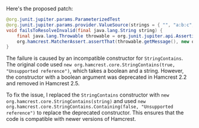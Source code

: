 Here's the proposed patch:

```java
@org.junit.jupiter.params.ParameterizedTest
@org.junit.jupiter.params.provider.ValueSource(strings = { "", "a:b:c", ".123" })
void failsToResolveInvalid(final java.lang.String string) {
    final java.lang.Throwable throwable = org.junit.jupiter.api.Assertions.assertThrows(java.lang.IllegalStateException.class, () -> new com.artipie.docker.ref.ManifestRef.FromString(string).link().string());
    org.hamcrest.MatcherAssert.assertThat(throwable.getMessage(), new org.hamcrest.core.AllOf<>(java.util.Arrays.asList(new org.hamcrest.core.StringContains(string), new org.hamcrest.core.StringContains.Containing(false, "Unsupported reference"))));
}
```

The failure is caused by an incompatible constructor for `StringContains`. The original code used `new org.hamcrest.core.StringContains(true, "Unsupported reference")`, which takes a boolean and a string. However, the constructor with a boolean argument was deprecated in Hamcrest 2.2 and removed in Hamcrest 2.5.

To fix the issue, I replaced the `StringContains` constructor with `new org.hamcrest.core.StringContains(string)` and used `new org.hamcrest.core.StringContains.Containing(false, "Unsupported reference")` to replace the deprecated constructor. This ensures that the code is compatible with newer versions of Hamcrest.